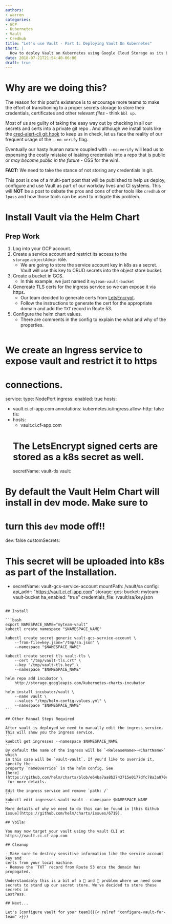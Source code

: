 ```yaml
---
authors:
- warren
categories:
- GCP
- Kubernetes
- Vault
- Credhub
title: "Let's use Vault - Part 1: Deploying Vault On Kubernetes"
short: |
  How to deploy Vault on Kubernetes using Google Cloud Storage as its backend
date: 2018-07-21T21:54:40-06:00
draft: true
---
```


# Why are we doing this?

The reason for this post's existence is to encourage more teams to make the
effort of transitioning to a proper secrets storage to store their credentials,
certificates and other relevant *files* - think `bbl up`.

Most of us are guilty of taking the easy way out by checking in all our
secrets and certs into a private git repo .  And although we install tools
like the [cred-alert-cli git
hook](https://github.com/pivotal-cf/git-hooks-core/blob/70f9b7dcd4b7ea0617a57d66f23c5716e2028f8e/README.md#installing-cred-alert-cli)
to keep us in check, let us face the reality of our frequent usage of the
`--no-verify` flag.

Eventually our hasty human nature coupled with `--no-verify` will lead us
to expensing the costly mistake of leaking credentials into a repo that is
public or *may become public in the future* - OSS for the win!.

**FACT:** We need to take the stance of not storing any credentials in git.

This post is one of a multi-part post that will be published to help us
deploy, configure and use Vault as part of our workday lives and CI systems.
This will **NOT** be a post to debate the pros and cons of other tools like
`credhub` or `lpass` and how those tools can be used to mitigate this problem.

# Install Vault via the Helm Chart
## Prep Work
1. Log into your GCP account.
1. Create a service account and restrict its access to the
   `storage.objectAdmin` role.
   - We are going to store the service account key
   in k8s as a secret. Vault will use this key to CRUD secrets into the object
store bucket.
1. Create a bucket in GCS.
   - In this example, we just named it `myteam-vault-bucket`
1. Genereate TLS certs for the ingress service so we can expose it via https.
   - Our team decided to generate certs from [LetsEncrypt](https://www.sslforfree.com/).
   - Follow the instructions to generate the cert for the appropriate domain
     and add the `TXT` record in Route 53.
1. Configure the helm chart values.
   - There are comments in the config to explain the what and why of the properties.

> ~~~yaml
# We create an Ingress service to expose vault and restrict it to https
# connections.
service:
  type: NodePort
ingress:
  enabled: true
  hosts:
  - vault.ci.cf-app.com
  annotations:
    kubernetes.io/ingress.allow-http: false
  tls:
  - hosts:
    - vault.ci.cf-app.com
    # The LetsEncrypt signed certs are stored as a k8s secret as well.
    secretName: vault-tls
vault:
  # By default the Vault Helm Chart will install in dev mode. Make sure to
  # turn this `dev` mode off!!
  dev: false
  customSecrets:
  # This secret will be uploaded into k8s as part of the Installation.
  - secretName: vault-gcs-service-account
    mountPath: /vault/sa
  config:
    api_addr: "https://vault.ci.cf-app.com"
    storage:
      gcs:
        bucket: myteam-vault-bucket
        ha_enabled: \"true\"
        credentials_file: /vault/sa/key.json
~~~

## Install

```bash
export NAMESPACE_NAME="myteam-vault"
kubectl create namespace "$NAMESPACE_NAME"

kubectl create secret generic vault-gcs-service-account \
    --from-file=key.json="/tmp/sa.json" \
    --namespace "$NAMESPACE_NAME"

kubectl create secret tls vault-tls \
    --cert "/tmp/vault-tls.crt" \
    --key "/tmp/vault-tls.key" \
    --namespace "$NAMESPACE_NAME"

helm repo add incubator \
    http://storage.googleapis.com/kubernetes-charts-incubator

helm install incubator/vault \
    --name vault \
    --values "/tmp/helm-config-values.yml" \
    --namespace "$NAMESPACE_NAME"
```

## Other Manual Steps Required

After vault is deployed we need to manually edit the ingress service.
This will show you the ingress service.
```
kuebctl get ingresses --namespace $NAMESPACE_NAME
```
By default the name of the ingress will be `<ReleaseName>-<ChartName>` which
in this case will be `vault-vault`. If you'd like to override it, specify the
property `nameOverride` in the helm config. See
[here](https://github.com/helm/charts/blob/e64ba7aa8b2743715e0177dfc78a3a070e3a2b2d/incubator/vault/templates/_helpers.tpl#L13)
 for more details.

Edit the ingress service and remove `path: /`
```
kubectl edit ingresses vault-vault --namespace $NAMESPACE_NAME
```
More details of why we need to do this can be found in [this Github
issue](https://github.com/helm/charts/issues/6719).

## Voila!

You may now target your vault using the vault CLI at
https://vault.ci.cf-app.com

## Cleanup

- Make sure to destroy sensitive information like the service account key and
certs from your local machine.
- Remove the `TXT` record from Route 53 once the domain has propogated.

Understandably this is a bit of a 🐔 and 🥚 problem where we need some
secrets to stand up our secret store. We've decided to store these secrets in
LastPass.

## Next...

Let's [configure vault for your team]({{< relref "configure-vault-for-team" >}})
